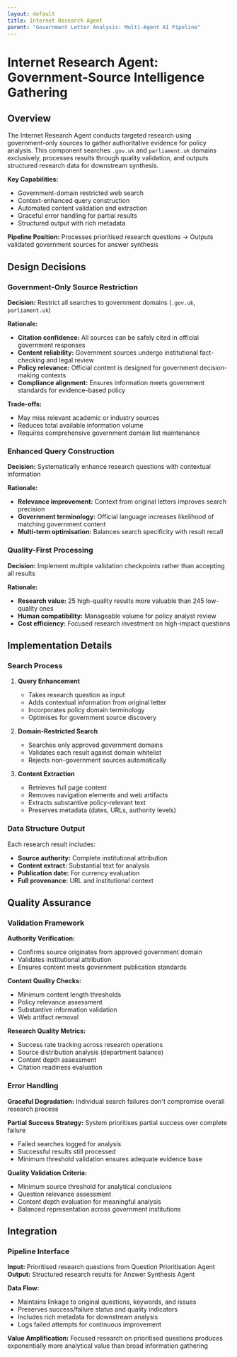 ```yaml
---
layout: default
title: Internet Research Agent
parent: "Government Letter Analysis: Multi-Agent AI Pipeline"
---
```


# Internet Research Agent: Government-Source Intelligence Gathering

## Overview

The Internet Research Agent conducts targeted research using government-only sources to gather authoritative evidence for policy analysis. This component searches `.gov.uk` and `parliament.uk` domains exclusively, processes results through quality validation, and outputs structured research data for downstream synthesis.

**Key Capabilities:**
- Government-domain restricted web search
- Context-enhanced query construction  
- Automated content validation and extraction
- Graceful error handling for partial results
- Structured output with rich metadata

**Pipeline Position:** Processes prioritised research questions → Outputs validated government sources for answer synthesis

## Design Decisions

### Government-Only Source Restriction

**Decision:** Restrict all searches to government domains (`.gov.uk`, `parliament.uk`)

**Rationale:**
- **Citation confidence:** All sources can be safely cited in official government responses
- **Content reliability:** Government sources undergo institutional fact-checking and legal review
- **Policy relevance:** Official content is designed for government decision-making contexts
- **Compliance alignment:** Ensures information meets government standards for evidence-based policy

**Trade-offs:**
- May miss relevant academic or industry sources
- Reduces total available information volume
- Requires comprehensive government domain list maintenance

### Enhanced Query Construction

**Decision:** Systematically enhance research questions with contextual information

**Rationale:**
- **Relevance improvement:** Context from original letters improves search precision
- **Government terminology:** Official language increases likelihood of matching government content
- **Multi-term optimisation:** Balances search specificity with result recall

### Quality-First Processing

**Decision:** Implement multiple validation checkpoints rather than accepting all results

**Rationale:**
- **Research value:** 25 high-quality results more valuable than 245 low-quality ones
- **Human compatibility:** Manageable volume for policy analyst review
- **Cost efficiency:** Focused research investment on high-impact questions

## Implementation Details

### Search Process

1. **Query Enhancement**
   - Takes research question as input
   - Adds contextual information from original letter
   - Incorporates policy domain terminology
   - Optimises for government source discovery

2. **Domain-Restricted Search**
   - Searches only approved government domains
   - Validates each result against domain whitelist
   - Rejects non-government sources automatically

3. **Content Extraction**
   - Retrieves full page content
   - Removes navigation elements and web artifacts
   - Extracts substantive policy-relevant text
   - Preserves metadata (dates, URLs, authority levels)

### Data Structure Output

Each research result includes:
- **Source authority:** Complete institutional attribution
- **Content extract:** Substantial text for analysis
- **Publication date:** For currency evaluation
- **Full provenance:** URL and institutional context

## Quality Assurance

### Validation Framework

**Authority Verification:**
- Confirms source originates from approved government domain
- Validates institutional attribution
- Ensures content meets government publication standards

**Content Quality Checks:**
- Minimum content length thresholds
- Policy relevance assessment
- Substantive information validation
- Web artifact removal

**Research Quality Metrics:**
- Success rate tracking across research operations
- Source distribution analysis (department balance)
- Content depth assessment
- Citation readiness evaluation

### Error Handling

**Graceful Degradation:** Individual search failures don't compromise overall research process

**Partial Success Strategy:** System prioritises partial success over complete failure
- Failed searches logged for analysis
- Successful results still processed
- Minimum threshold validation ensures adequate evidence base

**Quality Validation Criteria:**
- Minimum source threshold for analytical conclusions
- Question relevance assessment
- Content depth evaluation for meaningful analysis
- Balanced representation across government institutions

## Integration

### Pipeline Interface

**Input:** Prioritised research questions from Question Prioritisation Agent
**Output:** Structured research results for Answer Synthesis Agent

**Data Flow:**
- Maintains linkage to original questions, keywords, and issues
- Preserves success/failure status and quality indicators
- Includes rich metadata for downstream analysis
- Logs failed attempts for continuous improvement

**Value Amplification:** Focused research on prioritised questions produces exponentially more analytical value than broad information gathering

